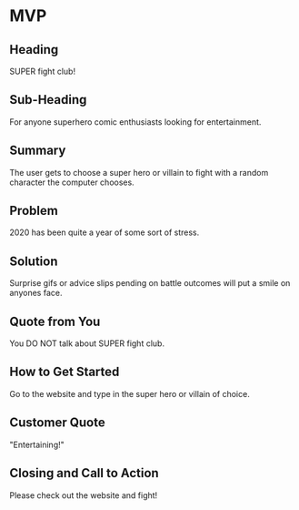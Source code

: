 # MVP #

## Heading ##
  SUPER fight club!

## Sub-Heading ##
  For anyone superhero comic enthusiasts looking for entertainment.

## Summary ##
  The user gets to choose a super hero or villain to fight with a random character the computer chooses.

## Problem ##
  2020 has been quite a year of some sort of stress.

## Solution ##
  Surprise gifs or advice slips pending on battle outcomes will put a smile on anyones face.

## Quote from You ##
  You DO NOT talk about SUPER fight club. 

## How to Get Started ##
  Go to the website and type in the super hero or villain of choice. 

## Customer Quote ##
  "Entertaining!"

## Closing and Call to Action ##
  Please check out the website and fight!
